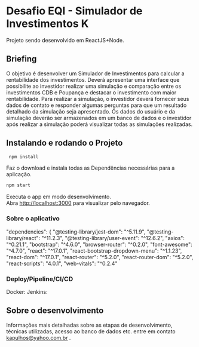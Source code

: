 # Desafio EQI - Simulador de Investimentos K

Projeto sendo desenvolvido em ReactJS+Node.

## Briefing

O objetivo é desenvolver um Simulador de Investimentos para calcular a rentabilidade dos investimentos. Deverá apresentar uma interface que possibilite ao investidor realizar uma simulação e comparação entre os investimentos CDB e Poupança e destacar o investimento com maior rentabilidade. Para realizar a simulação, o investidor deverá fornecer seus dados de contato e responder algumas perguntas para que um resultado detalhado da simulação seja apresentado. Os dados do usuário e da simulação deverão ser armazenados em um banco de dados e o investidor após realizar a simulação poderá visualizar todas as simulações realizadas.

## Instalando e rodando o Projeto

```bash
 npm install
 ```

Faz o download e instala todas as Dependências necessárias para a aplicação.

```bash
npm start
```

Executa o app em modo desenvolvimento.\
Abra [http://localhost:3000](http://localhost:3000) para visualizar pelo navegador.

### Sobre o aplicativo

  "dependencies": {
    "@testing-library/jest-dom": "^5.11.9",
    "@testing-library/react": "^11.2.3",
    "@testing-library/user-event": "^12.6.2",
    "axios": "^0.21.1",
    "bootstrap": "^4.6.0",
    "browser-router": "^0.2.0",
    "font-awesome": "^4.7.0",
    "react": "^17.0.1",
    "react-bootstrap-dropdown-menu": "^1.1.23",
    "react-dom": "^17.0.1",
    "react-router": "^5.2.0",
    "react-router-dom": "^5.2.0",
    "react-scripts": "4.0.1",
    "web-vitals": "^0.2.4"

### Deploy/Pipeline/CI/CD

Docker:
Jenkins:

## Sobre o desenvolvimento

Informações mais detalhadas sobre as etapas de desenvolvimento, técnicas utilizadas, acesso ao banco de dados etc. entre em contato kapulhos@yahoo.com.br .
